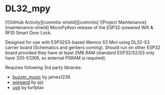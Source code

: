 # DL32_mpy
[![GitHub Activity][commits-shield]][commits]
![Project Maintenance][maintenance-shield]
MicroPython release of the ESP32-powered Wifi & RFID Smart Door Lock.

Designed for use with ESP32S3-based Wemos S3 Mini using DL32-S3 carrier board (Schematics and gerbers coming).
Should run on other ESP32 board provided they have at least 2MB RAM (standard ESP32/S2/S3 only have 320-512KB, so external PSRAM is required).

Requires following 3rd party libraries:
- [buzzer_music](https://github.com/james1236/buzzer_music) by james1236
- [wiegand](https://github.com/pjz/micropython-wiegand) by pjz
- [ugit](https://github.com/turfptax/ugit) by turfptax
